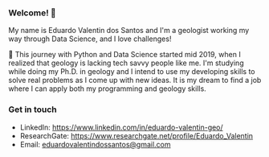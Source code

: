 ### Welcome! 👋
My name is Eduardo Valentin dos Santos and I'm a geologist working my way through Data Science, and I love challenges!

🌱 This journey with Python and Data Science started mid 2019, when I realized that geology is lacking tech savvy people like me. I'm studying while doing my Ph.D. in geology and I intend to use my developing skills to solve real problems as I come up with new ideas. It is my dream to find a job where I can apply both my programming and geology skills.
 
### Get in touch
- LinkedIn: https://www.linkedin.com/in/eduardo-valentin-geo/
- ResearchGate: https://www.researchgate.net/profile/Eduardo_Valentin
- Email: eduardovalentindossantos@gmail.com
